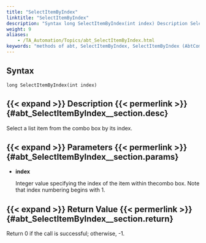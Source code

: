 ```yaml
--- 
title: "SelectItemByIndex"
linktitle: "SelectItemByIndex"
description: "Syntax long SelectItemByIndex(int index) Description Select a list item from the combo box by its index. Parameters index Integer value specifying the index of the item within the combo box. Note that ..."
weight: 9
aliases: 
    - /TA_Automation/Topics/abt_SelectItemByIndex.html
keywords: "methods of abt, SelectItemByIndex, SelectItemByIndex (AbtComboBox), AbtComboBox, selectitembyindex, abtcombobox selectitembyindex, select item by index, select item at given index from combo box"
---
```


## Syntax

`long SelectItemByIndex(int index)`

## {{< expand >}} Description {{< permerlink >}} {#abt_SelectItemByIndex__section.desc} 

Select a list item from the combo box by its index.

## {{< expand >}} Parameters {{< permerlink >}} {#abt_SelectItemByIndex__section.params} 

-   **index**

    Integer value specifying the index of the item within thecombo box. Note that index numbering begins with 1.


## {{< expand >}} Return Value {{< permerlink >}} {#abt_SelectItemByIndex__section.return} 

Return 0 if the call is successful; otherwise, -1.




